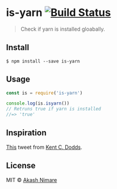 # is-yarn [![Build Status](https://travis-ci.org/akashnimare/is-yarn.svg?branch=master)](https://travis-ci.org/akashnimare/is-yarn)

> Check if yarn is installed gloabally.

## Install

```
$ npm install --save is-yarn
```

## Usage

```js
const is = require('is-yarn')

console.log(is.isyarn())
// Retruns true if yarn is installed
//=> 'true'
```

## Inspiration
[This](https://twitter.com/kentcdodds/status/788218953768116224) tweet from [Kent C. Dodds](https://github.com/kentcdodds).

## License

MIT © [Akash Nimare](http://akashnimare.in)
